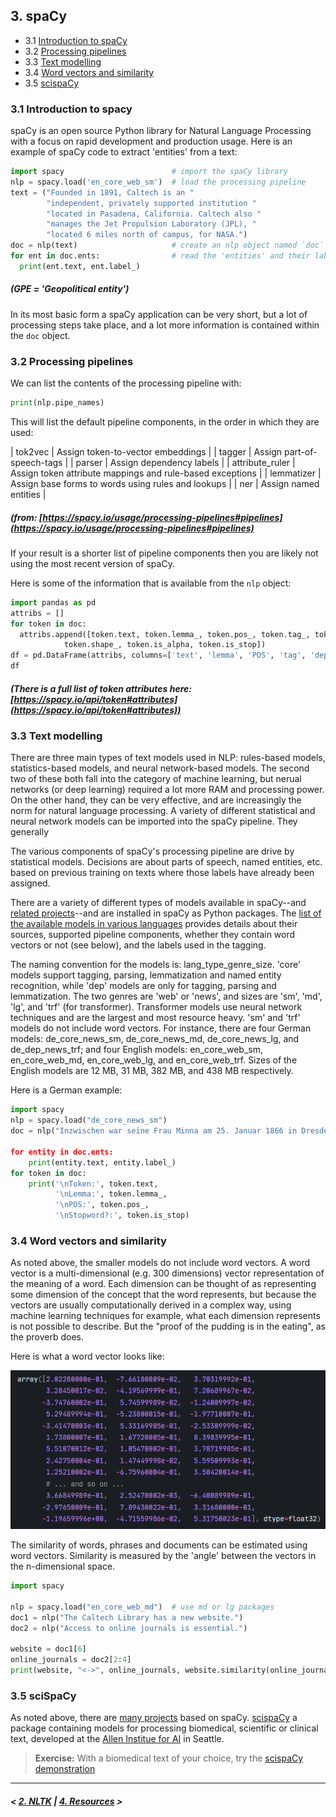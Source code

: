 ## 3. spaCy

- 3.1 [Introduction to spaCy](#spacy)
- 3.2 [Processing pipelines](#pipe)
- 3.3 [Text modelling](#model)
- 3.4 [Word vectors and similarity](#vec)
- 3.5 [scispaCy](#sci)

### <a name='spacy'/>3.1 Introduction to spacy

spaCy is an open source Python library for Natural Language Processing with a focus on rapid development 
and production usage. Here is an example of spaCy code to extract 'entities' from a text:

```python
import spacy                        # import the spaCy library
nlp = spacy.load('en_core_web_sm')  # load the processing pipeline
text = ("Founded in 1891, Caltech is an "
        "independent, privately supported institution "
        "located in Pasadena, California. Caltech also "
        "manages the Jet Propulsion Laboratory (JPL), "
        "located 6 miles north of campus, for NASA.")
doc = nlp(text)                     # create an nlp object named `doc`
for ent in doc.ents:                # read the 'entities' and their labels, from `doc`
  print(ent.text, ent.label_)
```
##### (GPE = 'Geopolitical entity')

In its most basic form a spaCy application can be very short, but a lot of processing steps take place,
and a lot more information is contained within the `doc` object.

### <a name='pipe'/>3.2 Processing pipelines

We can list the contents of the processing pipeline with:

```python
print(nlp.pipe_names)
```

This will list the default pipeline components, in the order in which they are used:

| tok2vec | Assign token-to-vector embeddings |
| tagger | Assign part-of-speech-tags |
| parser | Assign dependency labels |
| attribute_ruler | Assign token attribute mappings and rule-based exceptions |
| lemmatizer | Assign base forms to words using rules and lookups |
| ner | Assign named entities |

##### (from: [https://spacy.io/usage/processing-pipelines#pipelines](https://spacy.io/usage/processing-pipelines#pipelines)

If your result is a shorter list of pipeline components then you are likely not using the most recent version of spaCy.

Here is some of the information that is available from the `nlp` object:

```python
import pandas as pd
attribs = []
for token in doc:
  attribs.append([token.text, token.lemma_, token.pos_, token.tag_, token.dep_,
            token.shape_, token.is_alpha, token.is_stop])
df = pd.DataFrame(attribs, columns=['text', 'lemma', 'POS', 'tag', 'dependency', 'shape', 'alpha', 'stop'])
df
```

##### (There is a full list of token attributes here: [https://spacy.io/api/token#attributes](https://spacy.io/api/token#attributes))

### <a name='model'/>3.3 Text modelling

There are three main types of text models used in NLP: rules-based models, statistics-based models, and neural network-based models. The second two of these both fall into the category of machine learning, but nerual networks (or deep learning) required a lot more RAM and processing power. On the other hand, they can be very effective, and are increasingly the norm for natural language processing. A variety of different statistical and neural network models can be imported into the spaCy pipeline. They generally 

The various components of spaCy's processing pipeline are drive by statistical models. Decisions are about parts of speech, named entities, etc. based on previous training on texts where those labels have already been assigned.

There are a variety of different types of models available in spaCy--and [related projects](https://spacy.io/universe)--and are installed
in spaCy as Python packages. The [list of the available models in various languages](https://spacy.io/models/en) provides details about their sources, supported pipeline components, whether they contain word vectors or not (see below), and the labels used in the tagging.

The naming convention for the models is: lang_type_genre_size. 'core' models support tagging, parsing, lemmatization 
and named entity recognition, while 'dep' models are only for tagging, parsing and lemmatization. The two genres are 
'web' or 'news', and sizes are 'sm', 'md', 'lg', and 'trf' (for transformer). Transformer models use neural network 
techniques and are the largest and most resource heavy. 'sm' and 'trf' models do not include word vectors. 
For instance, there are four German models: de_core_news_sm, de_core_news_md, de_core_news_lg, and de_dep_news_trf; 
and four English models: en_core_web_sm, en_core_web_md, en_core_web_lg, and en_core_web_trf.
Sizes of the English models are 12 MB, 31 MB, 382 MB, and 438 MB respectively.

Here is a German example:

```python
import spacy
nlp = spacy.load("de_core_news_sm")
doc = nlp("Inzwischen war seine Frau Minna am 25. Januar 1866 in Dresden gestorben.") # 'Meanwhile, his wife Minna, 
                                                                          had died on January 25, 1866 in Dresden.'
for entity in doc.ents:
    print(entity.text, entity.label_)
for token in doc:
    print('\nToken:', token.text, 
          '\nLemma:', token.lemma_, 
          '\nPOS:', token.pos_, 
          '\nStopword?:', token.is_stop)
```

### <a name='vec'/>3.4 Word vectors and similarity

As noted above, the smaller models do not include word vectors. A word vector is a multi-dimensional (e.g. 300 dimensions) vector
representation of the meaning of a word. Each dimension can be thought of as representing some dimension of the concept that the word
represents, but because the vectors are usually computationally derived in a complex way, using machine learning techniques for example,
what each dimension represents is not possible to describe. But the "proof of the pudding is in the eating", as the proverb does.

Here is what a word vector looks like:

<img src='vector.png' alt='Word vector'/>

The similarity of words, phrases and documents can be estimated using word vectors. Similarity is measured by the 'angle'
between the vectors in the n-dimensional space.

```python
import spacy

nlp = spacy.load("en_core_web_md")  # use md or lg packages
doc1 = nlp("The Caltech Library has a new website.")
doc2 = nlp("Access to online journals is essential.")

website = doc1[6]
online_journals = doc2[2:4]
print(website, "<->", online_journals, website.similarity(online_journals))
```

### <a name='sci'/>3.5 sciSpaCy

As noted above, there are [many projects](https://spacy.io/universe) based on spaCy. [scispaCy](https://allenai.github.io/scispacy/)
a package containing models for processing biomedical, scientific or clinical text, developed at the [Allen Institue for AI](https://allenai.org/) in Seattle. 

> **Exercise:** With a biomedical text of your choice, try the [scispaCy demonstration](https://scispacy.apps.allenai.org/)

---

##### \< [2. NLTK](nltk.md) \| [4. Resources](resources.md) \>

